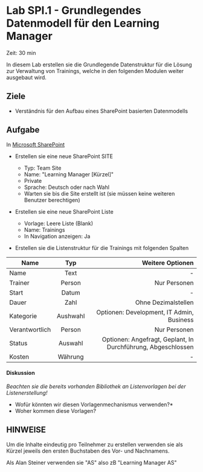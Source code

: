 # Lab SPI.1 - Grundlegendes Datenmodell für den Learning Manager
Zeit: 30 min

In diesem Lab erstellen sie die Grundlegende Datenstruktur für die Lösung zur Verwaltung von Trainings, welche in den folgenden Modulen weiter ausgebaut wird.

## Ziele
- Verständnis für den Aufbau eines SharePoint basierten Datenmodells

## Aufgabe

In [Microsoft SharePoint](https://crm149144.sharepoint.com/_layouts/15/sharepoint.aspx)
 
* Erstellen sie eine neue SharePoint SITE 
  * Typ: Team Site
  * Name: "Learning Manager [Kürzel]"
  * Private
  * Sprache: Deutsch oder nach Wahl
  * Warten sie bis die Site erstellt ist (sie müssen keine weiteren Benutzer berechtigen)

* Erstellen sie eine neue SharePoint Liste
  * Vorlage: Leere Liste (Blank)
  * Name: Trainings
  * In Navigation anzeigen: Ja

* Erstellen sie die Listenstruktur für die Trainings mit folgenden Spalten

| Name         | Typ | Weitere Optionen |
|--------------|:-----:|-----------:|
| Name |  Text |        - |
| Trainer      |  Person |          Nur Personen |
| Start      |  Datum |          - |
| Dauer      |  Zahl |          Ohne Dezimalstellen |
| Kategorie      |  Aushwahl |          Optionen: Development, IT Admin, Business  |
| Verantwortlich      |  Person |          Nur Personen |
| Status      |  Auswahl |          Optionen: Angefragt, Geplant, In Durchführung, Abgeschlossen |
| Kosten      |  Währung |          - |
  



#### Diskussion
*Beachten sie die bereits vorhanden Bibliothek an Listenvorlagen bei der Listenerstellung!* 

  * Wofür könnten wir diesen Vorlagenmechanismus verwenden?*
  * Woher kommen diese Vorlagen?


## HINWEISE

Um die Inhalte eindeutig pro Teilnehmer zu erstellen verwenden sie als Kürzel jeweils den ersten Buchstaben des Vor- und Nachnamens.

Als Alan Steiner verwenden sie "AS" also zB "Learning Manager AS"
